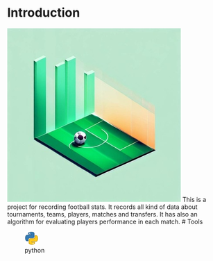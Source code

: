 # Introduction
<img src="https://raw.githubusercontent.com/AdelNoroozi/Football_Transfers/main/resources/banner.jpg" width="400" >
This is a project for recording football stats. It records all kind of data about tournaments, teams, players, matches and transfers. It has also an algorithm for evaluating players performance in each match.
# Tools
<figure>
  <img src="https://raw.githubusercontent.com/AdelNoroozi/Football_Transfers/main/resources/python-icon.png" width="32" >
  <figcaption>python</figcaption>
</figure>
